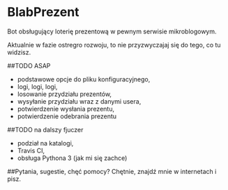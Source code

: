 # BlabPrezent
Bot obsługujący loterię prezentową w pewnym serwisie mikroblogowym.

Aktualnie w fazie ostregro rozwoju, to nie przyzwyczajaj się do tego, co tu widzisz.

##TODO ASAP
 * podstawowe opcje do pliku konfiguracyjnego,
 * logi, logi, logi,
 * losowanie przydziału prezentów,
 * wysyłanie przydziału wraz z danymi usera,
 * potwierdzenie wysłania prezentu,
 * potwierdzenie odebrania prezentu

##TODO na dalszy fjuczer
 * podział na katalogi,
 * Travis CI,
 * obsługa Pythona 3 (jak mi się zachce)

##Pytania, sugestie, chęć pomocy?
Chętnie, znajdź mnie w internetach i pisz.